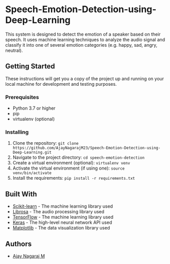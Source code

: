 # Speech-Emotion-Detection-using-Deep-Learning

This system is designed to detect the emotion of a speaker based on their speech. It uses machine learning techniques to analyze the audio signal and classify it into one of several emotion categories (e.g. happy, sad, angry, neutral).

## Getting Started

These instructions will get you a copy of the project up and running on your local machine for development and testing purposes.

### Prerequisites

- Python 3.7 or higher
- pip
- virtualenv (optional)

### Installing

1. Clone the repository: `git clone https://github.com/AjayNagarajM23/Speech-Emotion-Detection-using-Deep-Learning.git`
2. Navigate to the project directory: `cd speech-emotion-detection`
3. Create a virtual environment (optional): `virtualenv venv`
4. Activate the virtual environment (if using one): `source venv/bin/activate`
5. Install the requirements: `pip install -r requirements.txt`

## Built With

- [Scikit-learn](https://scikit-learn.org/) - The machine learning library used
- [Librosa](https://librosa.org/) - The audio processing library used
- [TensorFlow](https://www.tensorflow.org/) - The machine learning library used
- [Keras](https://keras.io/) - The high-level neural network API used
- [Matplotlib](https://matplotlib.org/) - The data visualization library used

## Authors

- [Ajay Nagaraj M](https://github.com/AjayNagarajM23)


